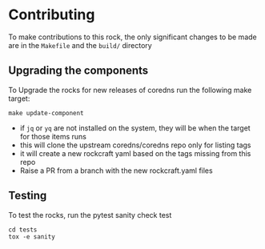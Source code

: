 # Contributing

To make contributions to this rock, the only significant changes to be made are in the `Makefile` and the `build/` directory

## Upgrading the components

To Upgrade the rocks for new releases of coredns run the following make target:

```shell
make update-component
```

* if `jq` or `yq` are not installed on the system, they will be when the target for those items runs
* this will clone the upstream coredns/coredns repo only for listing tags
* it will create a new rockcraft yaml based on the tags missing from this repo
* Raise a PR from a branch with the new rockcraft.yaml files


## Testing

To test the rocks, run the pytest sanity check test

```shell
cd tests
tox -e sanity
```
